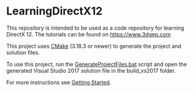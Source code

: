 # LearningDirectX12
This repository is intended to be used as a code repository for learning DirectX 12. The tutorials can be found on https://www.3dgep.com

This project uses [CMake](https://cmake.org/) (3.18.3 or newer) to generate the project and solution files. 

To use this project, run the [GenerateProjectFiles.bat](GenerateProjectFiles.bat) script and open the generated Visual Studio 2017 solution file in the build_vs2017 folder.

For more instructions see [Getting Started](https://github.com/jpvanoosten/LearningDirectX12/wiki/Getting-Started).
